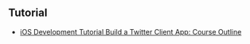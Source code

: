 
## Tutorial

* [iOS Development Tutorial Build a Twitter Client App: Course Outline](https://www.youtube.com/watch?v=OHvsCINf_lc&list=PLHmNdpdzx21HqS5_i-Sr_9vUVEQdEf24E)
